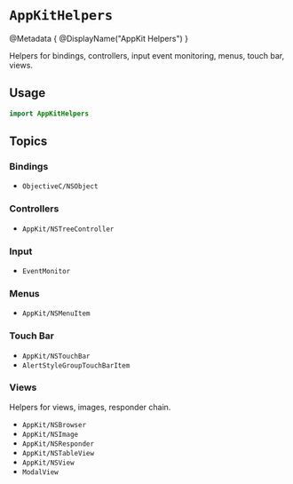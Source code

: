 #  ``AppKitHelpers``

@Metadata {
	@DisplayName("AppKit Helpers")
}

Helpers for bindings, controllers, input event monitoring, menus, touch bar, views.

## Usage

```swift
import AppKitHelpers
```

## Topics

### Bindings

- ``ObjectiveC/NSObject``

### Controllers

- ``AppKit/NSTreeController``

### Input

- ``EventMonitor``

### Menus

- ``AppKit/NSMenuItem``

### Touch Bar

- ``AppKit/NSTouchBar``
- ``AlertStyleGroupTouchBarItem``

### Views

Helpers for views, images, responder chain.

- ``AppKit/NSBrowser``
- ``AppKit/NSImage``
- ``AppKit/NSResponder``
- ``AppKit/NSTableView``
- ``AppKit/NSView``
- ``ModalView``
